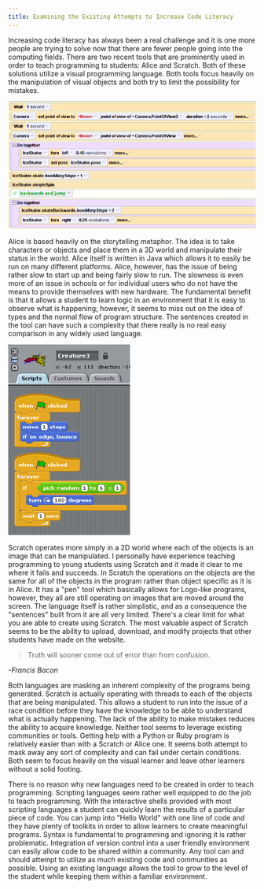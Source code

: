 ```yaml
---
title: Examining the Existing Attempts to Increase Code Literacy
---
```


Increasing code literacy has always been a real challenge and it is one more people are trying to solve now that there are fewer people going into the computing fields. There are two recent tools that are prominently used in order to teach programming to students: Alice and Scratch. Both of these solutions utilize a visual programming language. Both tools focus heavily on the manipulation of visual objects and both try to limit the possibility for mistakes.

![Alice](/assets/images/examining-the-existing-attempts-to-increase-code-literacy/Alice.png)

Alice is based heavily on the storytelling metaphor. The idea is to take characters or objects and place them in a 3D world and manipulate their status in the world. Alice itself is written in Java which allows it to easily be run on many different platforms. Alice, however, has the issue of being rather slow to start up and being fairly slow to run. The slowness is even more of an issue in schools or for individual users who do not have the means to provide themselves with new hardware. The fundamental benefit is that it allows a student to learn logic in an environment that it is easy to observe what is happening; however, it seems to miss out on the idea of types and the normal flow of program structure. The sentences created in the tool can have such a complexity that there really is no real easy comparison in any widely used language.

![Scratch](/assets/images/examining-the-existing-attempts-to-increase-code-literacy/Scratch.png)

Scratch operates more simply in a 2D world where each of the objects is an image that can be manipulated. I personally have experience teaching programming to young students using Scratch and it made it clear to me where it fails and succeeds. In Scratch the operations on the objects are the same for all of the objects in the program rather than object specific as it is in Alice. It has a "pen" tool which basically allows for Logo-like programs, however, they all are still operating on images that are moved around the screen. The language itself is rather simplistic, and as a consequence the "sentences" built from it are all very limited. There's a clear limit for what you are able to create using Scratch. The most valuable aspect of Scratch seems to be the ability to upload, download, and modify projects that other students have made on the website.

> Truth will sooner come out of error than from confusion.  
<div class="citation"><cite>-Francis Bacon</cite></div>

Both languages are masking an inherent complexity of the programs being generated. Scratch is actually operating with threads to each of the objects that are being manipulated. This allows a student to run into the issue of a race condition before they have the knowledge to be able to understand what is actually happening. The lack of the ability to make mistakes reduces the ability to acquire knowledge. Neither tool seems to leverage existing communities or tools. Getting help with a Python or Ruby program is relatively easier than with a Scratch or Alice one. It seems both attempt to mask away any sort of complexity and can fail under certain conditions. Both seem to focus heavily on the visual learner and leave other learners without a solid footing.

There is no reason why new languages need to be created in order to teach programming. Scripting languages seem rather well equipped to do the job to teach programming. With the interactive shells provided with most scripting languages a student can quickly learn the results of a particular piece of code. You can jump into "Hello World" with one line of code and they have plenty of toolkits in order to allow learners to create meaningful programs. Syntax is fundamental to programming and ignoring it is rather problematic. Integration of version control into a user friendly environment can easily allow code to be shared within a community. Any tool can and should attempt to utilize as much existing code and communities as possible. Using an existing language allows the tool to grow to the level of the student while keeping them within a familiar environment.
